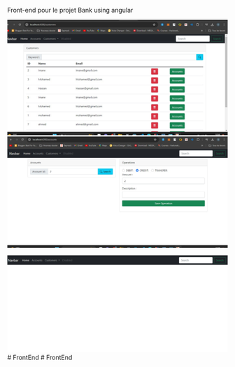 Front-end pour le projet Bank using angular


<img src="images/img1.jpg" alt="">

<img src="images/img2.jpg" alt="">

<img src="images/img3.jpg" alt="">#   F r o n t E n d 
 
 #   F r o n t E n d 
 
 
